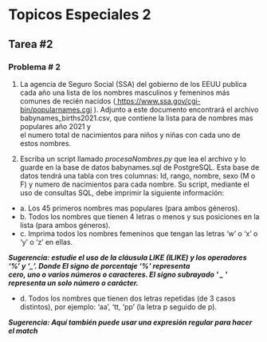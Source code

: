 # Topicos Especiales 2
## Tarea #2
### Problema # 2

1. La	agencia	de	Seguro	Social	(SSA)	del	gobierno	de	los	EEUU	publica	cada	año	una	lista	de	los	nombres	masculinos	y	femeninos	más	
comunes	 de	 recién	 nacidos (<a href="https://www.ssa.gov/cgi-bin/popularnames.cgi" target="_blank"> https://www.ssa.gov/cgi-bin/popularnames.cgi </a> ).
Adjunto	 a	 este	 documento	 encontrará	 el	 archivo	babynames_births2021.csv,	que	contiene	la	lista	para	de	nombres	mas	populares	año	2021 y	
el	numero	total	de	nacimientos	para	niños	y	niñas	con	cada	uno	de	estos	nombres.


2. Escriba	un	script	llamado	*procesaNombres.py* que	lea	el	archivo	y	lo	guarde	en	la	base	de	datos	babynames.sql	de	PostgreSQL.	
Esta base	de	datos	tendrá	una	tabla	con	tres	columnas:	Id,	rango,	nombre,	sexo	(M	o	F)	y	numero	de	nacimientos	para	cada	nombre.
Su script,	mediante	el	uso	de	consultas	SQL,	debe	imprimir	la	siguiente	información:
  + a. Los	45 primeros	nombres	mas	populares	(para	ambos	géneros).
  + b. Todos	los	nombres	que	tienen	4	letras	o	menos	y	sus	posiciones	en	la	lista (para	ambos	géneros).
  + c. Imprima	todos	los	nombres	femeninos	que	tengan	las	letras	‘w’	o	‘x’	o	‘y’	o	‘z’	en	ellas.	

***Sugerencia:	estudie	el	uso	de	la	cláusula	LIKE	(ILIKE)	y	los	operadores	‘%’	y	‘_’.	Donde	El	signo	de	porcentaje	‘%'	representa	
cero,	uno	o	varios	números	o	caracteres.	El	signo	subrayado	'	_	'	representa	un	solo	número	o	carácter.***

  + d. Todos	los	nombres	que	tienen	dos	letras	repetidas	(de	3	casos	distintos),	por	ejemplo:	‘aa’,	‘tt,	‘pp’	(la	letra	p	seguido	de	p).


***Sugerencia:	Aquí	también	puede	usar	una	expresión	regular	para	hacer	el	match***
